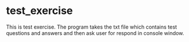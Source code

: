 # test_exercise
This is test exercise. The program takes the txt file which contains test questions and answers and then ask user for respond in console window.
